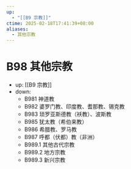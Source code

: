 ```yaml
---
up:
  - "[[B9 宗教]]"
ctime: 2025-02-18T17:41:39+08:00
aliases:
  - 其他宗教
---
```


# B98 其他宗教

- up: [[B9 宗教]]
- down:	
	- B981 神道教
	- B982 婆罗门教、印度教、耆那教、锡克教
	- B983 琐罗亚斯德教（袄教）、波斯教
	- B985 犹太教（希伯来教）
	- B986 希腊教、罗马教
	- B987 呼都（伏都）教（非洲）
	- B989.1 其他古代宗教
	- B989.2 地方宗教
	- B989.3 新兴宗教
	
